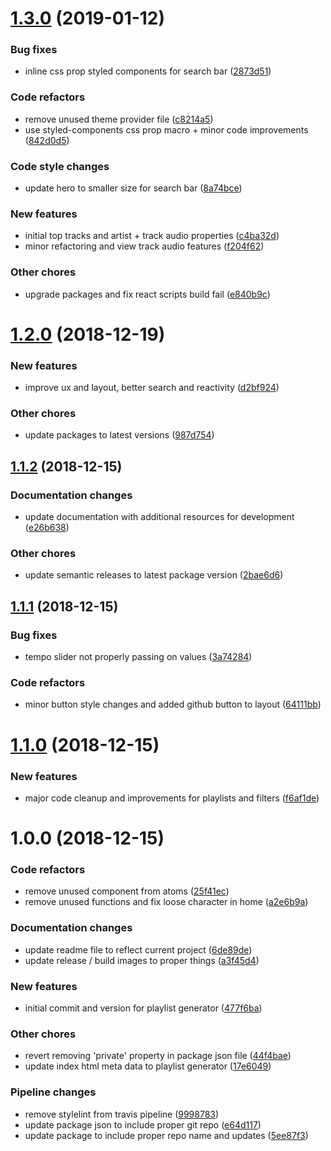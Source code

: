 # [1.3.0](https://github.com/ItsWendell/playlist-generator-spotify/compare/1.2.0...1.3.0) (2019-01-12)


### Bug fixes

* inline css prop styled components for search bar ([2873d51](https://github.com/ItsWendell/playlist-generator-spotify/commit/2873d51))


### Code refactors

* remove unused theme provider file ([c8214a5](https://github.com/ItsWendell/playlist-generator-spotify/commit/c8214a5))
* use styled-components css prop macro + minor code improvements ([842d0d5](https://github.com/ItsWendell/playlist-generator-spotify/commit/842d0d5))


### Code style changes

* update hero to smaller size for search bar ([8a74bce](https://github.com/ItsWendell/playlist-generator-spotify/commit/8a74bce))


### New features

* initial top tracks and artist + track audio properties ([c4ba32d](https://github.com/ItsWendell/playlist-generator-spotify/commit/c4ba32d))
* minor refactoring and view track audio features ([f204f62](https://github.com/ItsWendell/playlist-generator-spotify/commit/f204f62))


### Other chores

* upgrade packages and fix react scripts build fail ([e840b9c](https://github.com/ItsWendell/playlist-generator-spotify/commit/e840b9c))

# [1.2.0](https://github.com/ItsWendell/playlist-generator-spotify/compare/1.1.2...1.2.0) (2018-12-19)


### New features

* improve ux and layout, better search and reactivity ([d2bf924](https://github.com/ItsWendell/playlist-generator-spotify/commit/d2bf924))


### Other chores

* update packages to latest versions ([987d754](https://github.com/ItsWendell/playlist-generator-spotify/commit/987d754))

## [1.1.2](https://github.com/ItsWendell/playlist-generator-spotify/compare/1.1.1...1.1.2) (2018-12-15)


### Documentation changes

* update documentation with additional resources for development ([e26b638](https://github.com/ItsWendell/playlist-generator-spotify/commit/e26b638))


### Other chores

* update semantic releases to latest package version ([2bae6d6](https://github.com/ItsWendell/playlist-generator-spotify/commit/2bae6d6))

## [1.1.1](https://github.com/ItsWendell/playlist-generator-spotify/compare/1.1.0...1.1.1) (2018-12-15)


### Bug fixes

* tempo slider not properly passing on values ([3a74284](https://github.com/ItsWendell/playlist-generator-spotify/commit/3a74284))


### Code refactors

* minor button style changes and added github button to layout ([64111bb](https://github.com/ItsWendell/playlist-generator-spotify/commit/64111bb))

# [1.1.0](https://github.com/ItsWendell/playlist-generator-spotify/compare/1.0.0...1.1.0) (2018-12-15)


### New features

* major code cleanup and improvements for playlists and filters ([f6af1de](https://github.com/ItsWendell/playlist-generator-spotify/commit/f6af1de))

# 1.0.0 (2018-12-15)


### Code refactors

* remove unused component from atoms ([25f41ec](https://github.com/ItsWendell/playlist-generator-spotify/commit/25f41ec))
* remove unused functions and fix loose character in home ([a2e6b9a](https://github.com/ItsWendell/playlist-generator-spotify/commit/a2e6b9a))


### Documentation changes

* update readme file to reflect current project ([6de89de](https://github.com/ItsWendell/playlist-generator-spotify/commit/6de89de))
* update release / build images to proper things ([a3f45d4](https://github.com/ItsWendell/playlist-generator-spotify/commit/a3f45d4))


### New features

* initial commit and version for playlist generator ([477f6ba](https://github.com/ItsWendell/playlist-generator-spotify/commit/477f6ba))


### Other chores

* revert removing 'private' property in package json file ([44f4bae](https://github.com/ItsWendell/playlist-generator-spotify/commit/44f4bae))
* update index html meta data to playlist generator ([17e6049](https://github.com/ItsWendell/playlist-generator-spotify/commit/17e6049))


### Pipeline changes

* remove stylelint from travis pipeline ([9998783](https://github.com/ItsWendell/playlist-generator-spotify/commit/9998783))
* update package json to include proper git repo ([e64d117](https://github.com/ItsWendell/playlist-generator-spotify/commit/e64d117))
* update package to include proper repo name and updates ([5ee87f3](https://github.com/ItsWendell/playlist-generator-spotify/commit/5ee87f3))
